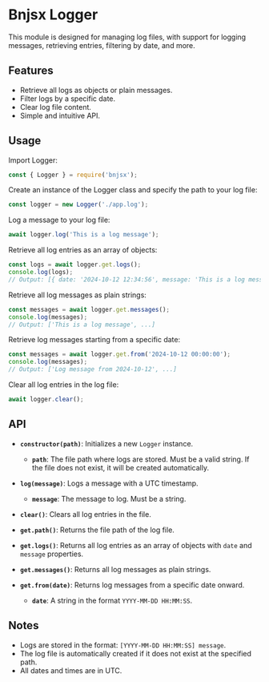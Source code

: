 # Bnjsx Logger

This module is designed for managing log files, with support for logging messages, retrieving entries, filtering by date, and more.

## Features

- Retrieve all logs as objects or plain messages.
- Filter logs by a specific date.
- Clear log file content.
- Simple and intuitive API.

## Usage

Import Logger:

```js
const { Logger } = require('bnjsx');
```

Create an instance of the Logger class and specify the path to your log file:

```js
const logger = new Logger('./app.log');
```

Log a message to your log file:

```js
await logger.log('This is a log message');
```

Retrieve all log entries as an array of objects:

```js
const logs = await logger.get.logs();
console.log(logs);
// Output: [{ date: '2024-10-12 12:34:56', message: 'This is a log message' }, ...]
```

Retrieve all log messages as plain strings:

```js
const messages = await logger.get.messages();
console.log(messages);
// Output: ['This is a log message', ...]
```

Retrieve log messages starting from a specific date:

```js
const messages = await logger.get.from('2024-10-12 00:00:00');
console.log(messages);
// Output: ['Log message from 2024-10-12', ...]
```

Clear all log entries in the log file:

```js
await logger.clear();
```

## API

- **`constructor(path)`**: Initializes a new `Logger` instance.

  - **`path`**: The file path where logs are stored. Must be a valid string. If the file does not exist, it will be created automatically.

- **`log(message)`**: Logs a message with a UTC timestamp.

  - **`message`**: The message to log. Must be a string.

- **`clear()`**: Clears all log entries in the file.

- **`get.path()`**: Returns the file path of the log file.

- **`get.logs()`**: Returns all log entries as an array of objects with `date` and `message` properties.

- **`get.messages()`**: Returns all log messages as plain strings.

- **`get.from(date)`**: Returns log messages from a specific date onward.

  - **`date`**: A string in the format `YYYY-MM-DD HH:MM:SS`.

## Notes

- Logs are stored in the format: `[YYYY-MM-DD HH:MM:SS] message`.
- The log file is automatically created if it does not exist at the specified path.
- All dates and times are in UTC.
